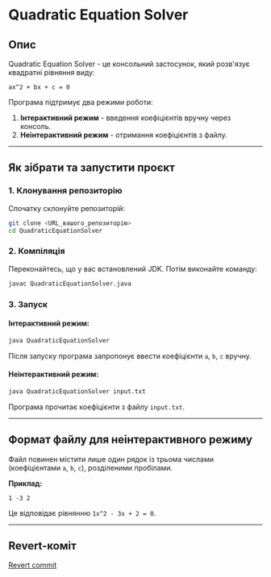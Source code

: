 # Quadratic Equation Solver

## Опис

Quadratic Equation Solver - це консольний застосунок, який розв'язує квадратні рівняння виду:

```
ax^2 + bx + c = 0
```

Програма підтримує два режими роботи:

1. **Інтерактивний режим** - введення коефіцієнтів вручну через консоль.
2. **Неінтерактивний режим** - отримання коефіцієнтів з файлу.

---

## Як зібрати та запустити проєкт

### 1. Клонування репозиторію

Спочатку склонуйте репозиторій:

```sh
git clone <URL_вашого_репозиторію>
cd QuadraticEquationSolver
```

### 2. Компіляція

Переконайтесь, що у вас встановлений JDK. Потім виконайте команду:

```sh
javac QuadraticEquationSolver.java
```

### 3. Запуск

#### Інтерактивний режим:

```sh
java QuadraticEquationSolver
```

Після запуску програма запропонує ввести коефіцієнти `a`, `b`, `c` вручну.

#### Неінтерактивний режим:

```sh
java QuadraticEquationSolver input.txt
```

Програма прочитає коефіцієнти з файлу `input.txt`.

---

## Формат файлу для неінтерактивного режиму

Файл повинен містити лише один рядок із трьома числами (коефіцієнтами `a`, `b`, `c`), розділеними пробілами.

**Приклад:**

```
1 -3 2
```

Це відповідає рівнянню `1x^2 - 3x + 2 = 0`.

---

## Revert-коміт

[Revert commit](https://github.com/deLordeee/QuadraticEquationSolver/commit/4488680)

